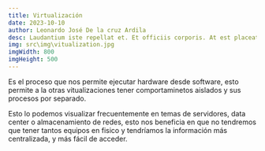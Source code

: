 ```yaml
---
title: Virtualización
date: 2023-10-10
author: Leonardo José De la cruz Ardila
desc: Laudantium iste repellat et. Et officiis corporis. At est placeat voluptas aut. Soluta dolor quae quae tempora. Voluptatibus quibusdam natus. Facilis ea repellendus expedita voluptatum rerum autem.
img: src\img\vitualization.jpg
imgWidth: 800
imgHeight: 500
---
```


Es el proceso que nos permite ejecutar hardware desde software, esto permite a la otras vitualizaciones tener comportaminetos aislados y sus procesos por separado.

Esto lo podemos visualizar frecuentemente en temas de servidores, data center o almacenamiento de redes, esto nos beneficia en que no tendremos que tener tantos equipos en fisico y tendríamos la información más centralizada, y más fácil de acceder.
